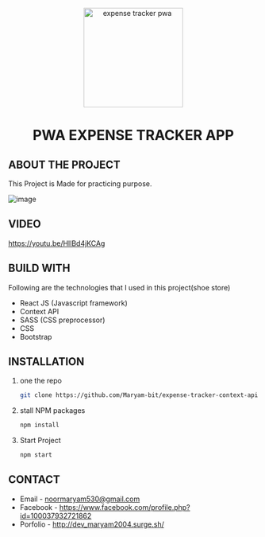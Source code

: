 
 
<!-- PROJECT LOGO -->
<br />
<div align="center">
  <img src="https://user-images.githubusercontent.com/56764144/129733133-af90bc10-3330-4b3e-b18d-84ec983aac1f.png" alt="expense tracker pwa" width="200">

  <h1 align="center">PWA EXPENSE TRACKER APP</h1>
</div>


<!-- ABOUT THE PROJECT -->
## ABOUT THE PROJECT
This Project is Made for practicing purpose.

![image](https://user-images.githubusercontent.com/56764144/121787304-cac4b780-cbde-11eb-90f6-dfc41821335a.png)

 
 
## VIDEO
https://youtu.be/HllBd4jKCAg


## BUILD WITH

Following are the technologies that I used in this project(shoe store)
* React JS (Javascript framework)
* Context API
* SASS (CSS preprocessor)
* CSS
* Bootstrap



## INSTALLATION

1. one the repo
   ```sh
   git clone https://github.com/Maryam-bit/expense-tracker-context-api.git
   ```
2. stall NPM packages
   ```sh
   npm install
   ```
3. Start Project
    ```sh
    npm start
   ```



## CONTACT

* Email - noormaryam530@gmail.com
* Facebook - https://www.facebook.com/profile.php?id=100037932721862
* Porfolio - http://dev_maryam2004.surge.sh/
